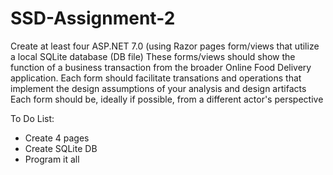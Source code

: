 # SSD-Assignment-2

Create at least four ASP.NET 7.0 (using Razor pages form/views that utilize a local SQLite database (DB file)
These forms/views should show the function of a business transaction from the broader Online Food Delivery application.
Each form should facilitate transations and operations that implement the design assumptions of your analysis and design artifacts
Each form should be, ideally if possible, from a different actor's perspective


To Do List:
- Create 4 pages
- Create SQLite DB
- Program it all